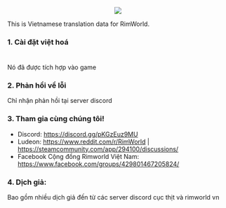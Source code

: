 <p align="center">
    <a href="https://store.steampowered.com/app/294100/RimWorld/">
        <img src="http://rimworldwiki.com/images/thumb/8/8c/Rimworldlogo.png/600px-Rimworldlogo.png">
    </a>
</p>

This is Vietnamese translation data for RimWorld.

### 1. Cài đặt việt hoá
<h1></h1> Nó đã được tích hợp vào game </h1>

### 2. Phản hồi về lỗi
Chỉ nhận phản hồi tại server discord

### 3. Tham gia cùng chúng tôi!
- Discord: https://discord.gg/pKGzEuz9MU
- Ludeon: https://www.reddit.com/r/RimWorld | https://steamcommunity.com/app/294100/discussions/
- Facebook Cộng đồng Rimworld Việt Nam: https://www.facebook.com/groups/429801467205824/
  
### 4. Dịch giả:
Bao gồm nhiều dịch giả đến từ các server discord cục thịt và rimworld vn
